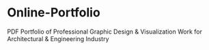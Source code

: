 # Online-Portfolio
PDF Portfolio of Professional Graphic Design & Visualization Work for Architectural & Engineering Industry
